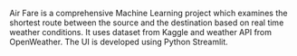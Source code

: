 Air Fare is a comprehensive Machine Learning project which examines the shortest route between the source and the destination based on real time weather conditions. 
It uses dataset from Kaggle and weather API from OpenWeather.
The UI is developed using Python Streamlit.
